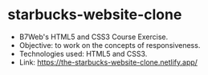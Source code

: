 # starbucks-website-clone
* B7Web's HTML5 and CSS3 Course Exercise.
* Objective: to work on the concepts of responsiveness.
* Technologies used: HTML5 and CSS3.
* Link: https://the-starbucks-website-clone.netlify.app/
